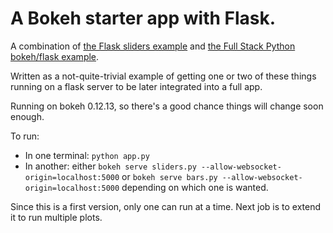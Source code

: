 # A Bokeh starter app with Flask.

A combination of [the Flask sliders example](https://github.com/bokeh/bokeh/blob/master/examples/app/sliders.py) and [the Full Stack Python bokeh/flask example](https://www.fullstackpython.com/blog/responsive-bar-charts-bokeh-flask-python-3.html).

Written as a not-quite-trivial example of getting one or two of these things running on a flask server to be later integrated into a full app.

Running on bokeh 0.12.13, so there's a good chance things will change soon enough.

To run:
* In one terminal: `python app.py`
* In another: either `bokeh serve sliders.py --allow-websocket-origin=localhost:5000` or `bokeh serve bars.py --allow-websocket-origin=localhost:5000` depending on which one is wanted. 

Since this is a first version, only one can run at a time. Next job is to extend it to run multiple plots.